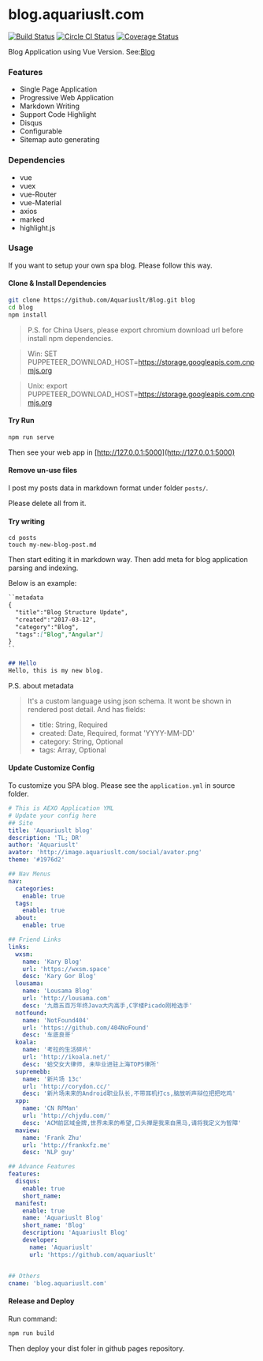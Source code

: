 # blog.aquariuslt.com

[![Build Status](https://travis-ci.org/Aquariuslt/blog.svg?branch=VUE)](https://travis-ci.org/Aquariuslt/blog)
[![Circle CI Status](https://circleci.com/gh/Aquariuslt/blog.svg?branch=VUE&style=shield)](https://github.com/Aquariuslt/blog)
[![Coverage Status](https://coveralls.io/repos/github/Aquariuslt/blog/badge.svg?branch=VUE)](https://coveralls.io/github/Aquariuslt/blog?branch=VUE)


Blog Application using Vue Version.
See:[Blog](https://blog.aquariuslt.com)


### Features
- Single Page Application
- Progressive Web Application
- Markdown Writing
- Support Code Highlight
- Disqus
- Configurable
- Sitemap auto generating

### Dependencies
- vue
- vuex
- vue-Router
- vue-Material
- axios
- marked
- highlight.js


### Usage
If you want to setup your own spa blog.
Please follow this way.


#### Clone & Install Dependencies
```bash
git clone https://github.com/Aquariuslt/Blog.git blog
cd blog
npm install
```

> P.S. for China Users, please export chromium download url before install npm dependencies.

> Win: SET PUPPETEER_DOWNLOAD_HOST=https://storage.googleapis.com.cnpmjs.org

> Unix: export PUPPETEER_DOWNLOAD_HOST=https://storage.googleapis.com.cnpmjs.org


#### Try Run 
```bash
npm run serve
```

Then see your web app in 
[http://127.0.0.1:5000](http://127.0.0.1:5000)

#### Remove un-use files
I post my posts data in markdown format under folder
`posts/`.

Please delete all from it.

#### Try writing
```
cd posts
touch my-new-blog-post.md
```

Then start editing it in markdown way.
Then add meta for blog application parsing and indexing.

Below is an example:
```markdown
``metadata
{
  "title":"Blog Structure Update",
  "created":"2017-03-12",
  "category":"Blog",
  "tags":["Blog","Angular"]
}
``

## Hello
Hello, this is my new blog.
```

P.S. about metadata
> It's a custom language using json schema.
> It wont be shown in rendered post detail.
> And has fields:
> - title: String, Required
> - created: Date, Required, format 'YYYY-MM-DD'
> - category: String, Optional
> - tags: Array, Optional



#### Update Customize Config 
To customize you SPA blog.
Please see the `application.yml` in source folder.

```yaml
# This is AEXO Application YML
# Update your config here
## Site
title: 'Aquariuslt blog'
description: 'TL; DR'
author: 'Aquariuslt'
avator: 'http://image.aquariuslt.com/social/avator.png'
theme: '#1976d2'

## Nav Menus
nav:
  categories:
    enable: true
  tags:
    enable: true
  about:
    enable: true

## Friend Links
links:
  wxsm:
    name: 'Kary Blog'
    url: 'https://wxsm.space'
    desc: 'Kary Gor Blog'
  lousama:
    name: 'Lousama Blog'
    url: 'http://lousama.com'
    desc: '九鼎五百万年终Java大内高手,C字楼Picado刚枪选手'
  notfound:
    name: 'NotFound404'
    url: 'https://github.com/404NoFound'
    desc: '车底良哥'
  koala:
    name: '考拉的生活碎片'
    url: 'http://ikoala.net/'
    desc: '蛤交女大律师, 未毕业进驻上海TOP5律所'
  supremebb:
    name: '新片场 13c'
    url: 'http://corydon.cc/'
    desc: '新片场未来的Android职业队长,不带耳机打cs,脑放听声辩位把把吃鸡'
  xpp:
    name: 'CN RPMan'
    url: 'http://chjydu.com/'
    desc: 'ACM前区域金牌,世界未来的希望,口头禅是我来自黑马,请将我定义为智障'
  maview:
    name: 'Frank Zhu'
    url: 'http://frankxfz.me'
    desc: 'NLP guy'

## Advance Features
features:
  disqus:
    enable: true
    short_name:
  manifest:
    enable: true
    name: 'Aquariuslt Blog'
    short_name: 'Blog'
    description: 'Aquariuslt Blog'
    developer:
      name: 'Aquariuslt'
      url: 'https://github.com/aquariuslt'


## Others
cname: 'blog.aquariuslt.com'

```


#### Release and Deploy
Run command:
```bash
npm run build
```

Then deploy your dist foler in github pages repository.
